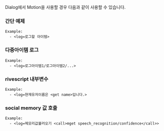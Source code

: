 Dialog에서 Motion을 사용할 경우 다음과 같이 사용할 수 있습니다.


### 간단 예제
```
Example:
  - <log=로그할 아이템>
```

### 다중아이템 로그
```
Example:
  - <log=로그아이템1/로그아이템2/...>
```

### rivescript 내부변수
```
Example:
  - <log=현재유저이름은 <get name>입니다.>
```

### social memory 값 호출
```
Example:
  - <log=메모리값불러오기 <call>mget speech_recognition/confidence</call>>
```
